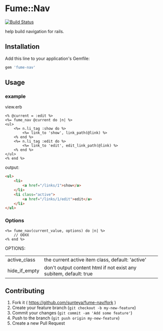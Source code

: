 # Fume::Nav

[![Build Status](https://travis-ci.org/sunteya/fume-nav.svg?branch=master)](https://travis-ci.org/sunteya/fume-nav)

help build navigation for rails.

## Installation

Add this line to your application's Gemfile:

```ruby
gem 'fume-nav'
```


## Usage

### example

view.erb

~~~~ erb
<% @current = :edit %>
<%= fume_nav @current do |n| %>
<ul>
	<%= n.li_tag :show do %>
		<%= link_to 'show', link_path(@link) %>
	<% end %>
	<%= n.li_tag :edit do %>
		<%= link_to 'edit', edit_link_path(@link) %>
	<% end %>
</ul>
<% end %>
~~~~

output:

~~~~ html
<ul>
	<li>
		<a href="/links/1">show</a>
	</li>
	<li class="active">
		<a href="/links/1/edit">edit</a>
	</li>
</ul>
~~~~

### Options

~~~ erb
<%= fume_nav(current_value, options) do |n| %>
	// OOXX
<% end %>
~~~

OPTIONS:
<table>
	<tr>
		<td>active_class</td><td>the current active item class, default: 'active'</td>
	</tr>
	<tr>
		<td>hide_if_empty</td><td>don't output content html if not exist any subitem, default: true</td>
	</tr>
</table>


## Contributing

1. Fork it ( https://github.com/sunteya/fume-nav/fork )
2. Create your feature branch (`git checkout -b my-new-feature`)
3. Commit your changes (`git commit -am 'Add some feature'`)
4. Push to the branch (`git push origin my-new-feature`)
5. Create a new Pull Request

